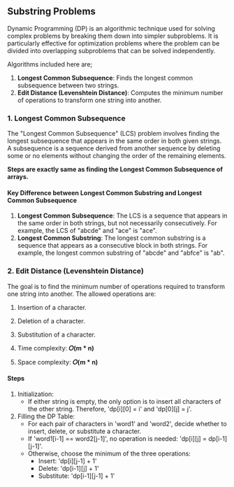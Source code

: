 ## Substring Problems
Dynamic Programming (DP) is an algorithmic technique used for solving complex problems by breaking them down into simpler subproblems. It is particularly effective for optimization problems where the problem can be divided into overlapping subproblems that can be solved independently.<br/>

Algorithms included here are;
1. <b>Longest Common Subsequence</b>: Finds the longest common subsequence between two strings.
2. <b>Edit Distance (Levenshtein Distance)</b>: Computes the minimum number of operations to transform one string into another.


### 1. Longest Common Subsequence
The "Longest Common Subsequence" (LCS) problem involves finding the longest subsequence that appears in the same order in both given strings. A subsequence is a sequence derived from another sequence by deleting some or no elements without changing the order of the remaining elements.</br>

<b>Steps are exactly same as finding the Longest Common Subsequence of arrays.</b>

#### Key Difference between Longest Common Substring and Longest Common Subsequence
1. <b>Longest Common Subsequence</b>: The LCS is a sequence that appears in the same order in both strings, but not necessarily consecutively. For example, the LCS of "abcde" and "ace" is "ace".
2. <b>Longest Common Substring</b>: The longest common substring is a sequence that appears as a consecutive block in both strings. For example, the longest common substring of "abcde" and "abfce" is "ab".

### 2. Edit Distance (Levenshtein Distance)
The goal is to find the minimum number of operations required to transform one string into another. The allowed operations are:
1. Insertion of a character.
2. Deletion of a character.
3. Substitution of a character.</br>

1. Time complexity: <b>𝑂(m * n)</b>
2. Space complexity: <b>𝑂(m * n)</b></br>

#### Steps
1. Initialization:
    - If either string is empty, the only option is to insert all characters of the other string. Therefore, 'dp[i][0] = i' and 'dp[0][j] = j'.
2. Filling the DP Table:
    - For each pair of characters in 'word1' and 'word2', decide whether to insert, delete, or substitute a character.
    - If 'word1[i-1] == word2[j-1]', no operation is needed: 'dp[i][j] = dp[i-1][j-1]'.
    - Otherwise, choose the minimum of the three operations:
        - Insert: 'dp[i][j-1] + 1'
        - Delete: 'dp[i-1][j] + 1'
        - Substitute: 'dp[i-1][j-1] + 1'